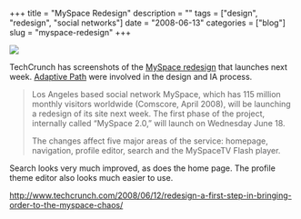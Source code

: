 +++
title = "MySpace Redesign"
description = ""
tags = ["design", "redesign", "social networks"]
date = "2008-06-13"
categories = ["blog"]
slug = "myspace-redesign"
+++



  <div class="notebook-screenshot"><a href="http://www.techcrunch.com/2008/06/12/redesign-a-first-step-in-bringing-order-to-the-myspace-chaos/"><img src="/media/notebook/2008-06-13-msypace-redesign.jpg" class="notebook-image" /></a></div><p>TechCrunch has screenshots of the <a href="http://www.techcrunch.com/2008/06/12/redesign-a-first-step-in-bringing-order-to-the-myspace-chaos/">MySpace redesign</a> that launches next week. <a href="http://adaptivepath.com/">Adaptive Path</a> were involved in the design and IA process.</p>
<blockquote><p>Los Angeles based social network MySpace, which has 115 million monthly visitors worldwide (Comscore, April 2008), will be launching a redesign of its site next week. The first phase of the project, internally called “MySpace 2.0,” will launch on Wednesday June 18.</p>
<p>The changes affect five major areas of the service: homepage, navigation, profile editor, search and the MySpaceTV Flash player.</p></blockquote>
<p>Search looks very much improved, as does the home page. The profile theme editor also looks much easier to use.</p>
    
  <a href="http://www.techcrunch.com/2008/06/12/redesign-a-first-step-in-bringing-order-to-the-myspace-chaos/">http://www.techcrunch.com/2008/06/12/redesign-a-first-step-in-bringing-order-to-the-myspace-chaos/</a>
